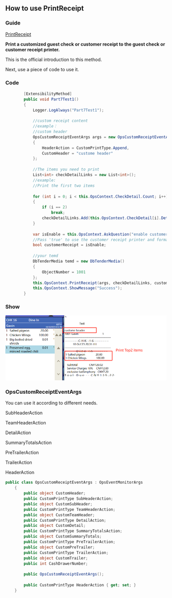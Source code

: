 ## How to use PrintReceipt

### Guide

[PrintReceipt](https://docs.oracle.com/cd/E91245_01/api/html/c8f36a9f-0ca8-42ea-152f-a1112a694996.htm)

**Print a customized guest check or customer receipt to the guest check or customer receipt printer.**

This is the official introduction to this method.

Next, use a piece of code to use it.

### Code

```c#
        [ExtensibilityMethod]
        public void Part7Test1()
        {
            Logger.LogAlways("Part7Test1");

            //custom receipt content
            //example：
            //custom header
            OpsCustomReceiptEventArgs args = new OpsCustomReceiptEventArgs()
            {
                HeaderAction = CustomPrintType.Append,
                CustomHeader = "custome header"
            };

            //The items you need to print
            List<int> checkDetailLinks = new List<int>();
            //example:
            //Print the first two items

            for (int i = 0; i < this.OpsContext.CheckDetail.Count; i++)
            {
                if (i == 2)
                    break;
                checkDetailLinks.Add(this.OpsContext.CheckDetail[i].DetailLink);
            }

            var isEnable = this.OpsContext.AskQuestion("enable customerReceipt");
            //Pass 'true' to use the customer receipt printer and format. If set to 'false', the guest check printer is used
            bool customerReceipt = isEnable;

            //your temd
            DbTenderMedia temd = new DbTenderMedia()
            {
                ObjectNumber = 1001
            };
            this.OpsContext.PrintReceipt(args, checkDetailLinks, customerReceipt, temd);
            this.OpsContext.ShowMessage("Success");
        }
```

### Show



![image-20231010203423451](./images/image20231010203423451.png)





### OpsCustomReceiptEventArgs

You can use it according to different needs.

SubHeaderAction

TeamHeaderAction

DetailAction

SummaryTotalsAction

PreTrailerAction

TrailerAction

HeaderAction

```c#
public class OpsCustomReceiptEventArgs : OpsEventMonitorArgs
    {
        public object CustomHeader;
        public CustomPrintType SubHeaderAction;
        public object CustomSubHeader;
        public CustomPrintType TeamHeaderAction;
        public object CustomTeamHeader;
        public CustomPrintType DetailAction;
        public object CustomDetail;
        public CustomPrintType SummaryTotalsAction;
        public object CustomSummaryTotals;
        public CustomPrintType PreTrailerAction;
        public object CustomPreTrailer;
        public CustomPrintType TrailerAction;
        public object CustomTrailer;
        public int CashDrawerNumber;

        public OpsCustomReceiptEventArgs();

        public CustomPrintType HeaderAction { get; set; }
    }
```

